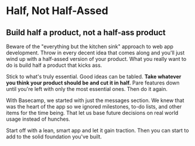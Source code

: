 Half, Not Half-Assed
====================

Build half a product, not a half-ass product
--------------------------------------------

Beware of the \"everything but the kitchen sink\" approach to web app
development. Throw in every decent idea that comes along and you\'ll
just wind up with a half-assed version of your product. What you really
want to do is build half a product that kicks ass.

Stick to what\'s truly essential. Good ideas can be tabled. **Take
whatever you think your product should be and cut it in half.** Pare
features down until you\'re left with only the most essential ones. Then
do it again.

With Basecamp, we started with just the messages section. We knew that
was the heart of the app so we ignored milestones, to-do lists, and
other items for the time being. That let us base future decisions on
real world usage instead of hunches.

Start off with a lean, smart app and let it gain traction. Then you can
start to add to the solid foundation you\'ve built.
